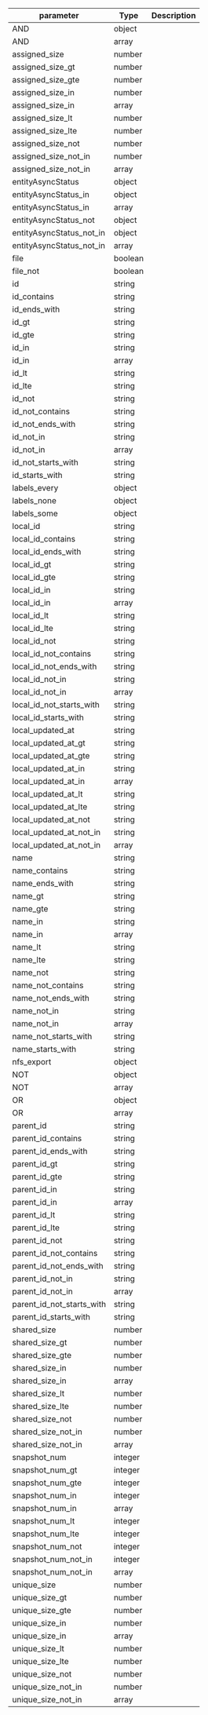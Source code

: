 | parameter | Type | Description |
| ----------- | ----------- |----------- |
| AND  |  object  |    |
| AND  |  array  |    |
| assigned_size  |  number  |    |
| assigned_size_gt  |  number  |    |
| assigned_size_gte  |  number  |    |
| assigned_size_in  |  number  |    |
| assigned_size_in  |  array  |    |
| assigned_size_lt  |  number  |    |
| assigned_size_lte  |  number  |    |
| assigned_size_not  |  number  |    |
| assigned_size_not_in  |  number  |    |
| assigned_size_not_in  |  array  |    |
| entityAsyncStatus  |  object  |    |
| entityAsyncStatus_in  |  object  |    |
| entityAsyncStatus_in  |  array  |    |
| entityAsyncStatus_not  |  object  |    |
| entityAsyncStatus_not_in  |  object  |    |
| entityAsyncStatus_not_in  |  array  |    |
| file  |  boolean  |    |
| file_not  |  boolean  |    |
| id  |  string  |    |
| id_contains  |  string  |    |
| id_ends_with  |  string  |    |
| id_gt  |  string  |    |
| id_gte  |  string  |    |
| id_in  |  string  |    |
| id_in  |  array  |    |
| id_lt  |  string  |    |
| id_lte  |  string  |    |
| id_not  |  string  |    |
| id_not_contains  |  string  |    |
| id_not_ends_with  |  string  |    |
| id_not_in  |  string  |    |
| id_not_in  |  array  |    |
| id_not_starts_with  |  string  |    |
| id_starts_with  |  string  |    |
| labels_every  |  object  |    |
| labels_none  |  object  |    |
| labels_some  |  object  |    |
| local_id  |  string  |    |
| local_id_contains  |  string  |    |
| local_id_ends_with  |  string  |    |
| local_id_gt  |  string  |    |
| local_id_gte  |  string  |    |
| local_id_in  |  string  |    |
| local_id_in  |  array  |    |
| local_id_lt  |  string  |    |
| local_id_lte  |  string  |    |
| local_id_not  |  string  |    |
| local_id_not_contains  |  string  |    |
| local_id_not_ends_with  |  string  |    |
| local_id_not_in  |  string  |    |
| local_id_not_in  |  array  |    |
| local_id_not_starts_with  |  string  |    |
| local_id_starts_with  |  string  |    |
| local_updated_at  |  string  |    |
| local_updated_at_gt  |  string  |    |
| local_updated_at_gte  |  string  |    |
| local_updated_at_in  |  string  |    |
| local_updated_at_in  |  array  |    |
| local_updated_at_lt  |  string  |    |
| local_updated_at_lte  |  string  |    |
| local_updated_at_not  |  string  |    |
| local_updated_at_not_in  |  string  |    |
| local_updated_at_not_in  |  array  |    |
| name  |  string  |    |
| name_contains  |  string  |    |
| name_ends_with  |  string  |    |
| name_gt  |  string  |    |
| name_gte  |  string  |    |
| name_in  |  string  |    |
| name_in  |  array  |    |
| name_lt  |  string  |    |
| name_lte  |  string  |    |
| name_not  |  string  |    |
| name_not_contains  |  string  |    |
| name_not_ends_with  |  string  |    |
| name_not_in  |  string  |    |
| name_not_in  |  array  |    |
| name_not_starts_with  |  string  |    |
| name_starts_with  |  string  |    |
| nfs_export  |  object  |    |
| NOT  |  object  |    |
| NOT  |  array  |    |
| OR  |  object  |    |
| OR  |  array  |    |
| parent_id  |  string  |    |
| parent_id_contains  |  string  |    |
| parent_id_ends_with  |  string  |    |
| parent_id_gt  |  string  |    |
| parent_id_gte  |  string  |    |
| parent_id_in  |  string  |    |
| parent_id_in  |  array  |    |
| parent_id_lt  |  string  |    |
| parent_id_lte  |  string  |    |
| parent_id_not  |  string  |    |
| parent_id_not_contains  |  string  |    |
| parent_id_not_ends_with  |  string  |    |
| parent_id_not_in  |  string  |    |
| parent_id_not_in  |  array  |    |
| parent_id_not_starts_with  |  string  |    |
| parent_id_starts_with  |  string  |    |
| shared_size  |  number  |    |
| shared_size_gt  |  number  |    |
| shared_size_gte  |  number  |    |
| shared_size_in  |  number  |    |
| shared_size_in  |  array  |    |
| shared_size_lt  |  number  |    |
| shared_size_lte  |  number  |    |
| shared_size_not  |  number  |    |
| shared_size_not_in  |  number  |    |
| shared_size_not_in  |  array  |    |
| snapshot_num  |  integer  |    |
| snapshot_num_gt  |  integer  |    |
| snapshot_num_gte  |  integer  |    |
| snapshot_num_in  |  integer  |    |
| snapshot_num_in  |  array  |    |
| snapshot_num_lt  |  integer  |    |
| snapshot_num_lte  |  integer  |    |
| snapshot_num_not  |  integer  |    |
| snapshot_num_not_in  |  integer  |    |
| snapshot_num_not_in  |  array  |    |
| unique_size  |  number  |    |
| unique_size_gt  |  number  |    |
| unique_size_gte  |  number  |    |
| unique_size_in  |  number  |    |
| unique_size_in  |  array  |    |
| unique_size_lt  |  number  |    |
| unique_size_lte  |  number  |    |
| unique_size_not  |  number  |    |
| unique_size_not_in  |  number  |    |
| unique_size_not_in  |  array  |    |